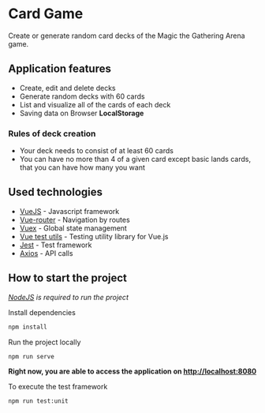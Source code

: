 # Card Game

Create or generate random card decks of the Magic the Gathering Arena game.

## Application features

- Create, edit and delete decks
- Generate random decks with 60 cards
- List and visualize all of the cards of each deck
- Saving data on Browser __LocalStorage__

### Rules of deck creation

- Your deck needs to consist of at least 60 cards
- You can have no more than 4 of a given card except basic lands cards, that you can have how many you want

## Used technologies

- [VueJS](https://vuejs.org/) - Javascript framework
- [Vue-router](https://router.vuejs.org/) - Navigation by routes
- [Vuex](https://vuex.vuejs.org/) - Global state management
- [Vue test utils](https://vue-test-utils.vuejs.org/) - Testing utility library for Vue.js
- [Jest](https://jestjs.io/) - Test framework
- [Axios](https://www.npmjs.com/package/axios) - API calls

## How to start the project

_[NodeJS](https://nodejs.org/en/) is required to run the project_

Install dependencies

```bash
npm install
```

Run the project locally

```bash
npm run serve
```

__Right now, you are able to access the application on <http://localhost:8080>__

To execute the test framework

```bash
npm run test:unit
```
